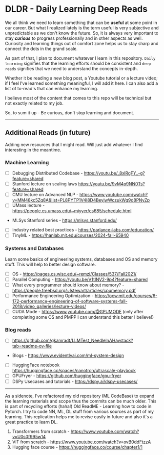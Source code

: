 # DLDR - Daily Learning Deep Reads

We all think we need to learn something that can be <b>useful</b> at some point in our career. But what I realized lately is the term useful is very subjective and unpredictable as we don't know the future. So, it is always very important to stay <b><i>curious</i></b> to progress professionally and in other aspects as well. Curiosity and learning things out of comfort zone helps us to stay sharp and connect the dots in the grand scale. 

As part of that, I plan to document whatever I learn in this repository. `Daily learning` signifies that the learning efforts should be consistent and `deep reads` signifies that we need to understand the concepts in-depth.

Whether it be reading a new blog post, a Youtube tutorial or a lecture video; if I feel I've learned something meaningful, I will add it here. I can also add a list of to-read's that can enhance my learning.

I believe most of the content that comes to this repo will be technical but not exactly related to my job.

So, to sum it up - Be curious, don't stop learning and document.

---

## Additional Reads (in future)
Adding new resources that I might read. Will just add whatever I find interesting in the meantime.

### Machine Learning
- [ ] Debugging Distributed Codebase - https://youtu.be/_8xlRgFY_-g?feature=shared 
- [ ] Stanford lecture on scaling laws https://youtu.be/9vM4p9NN0Ts?feature=shared 
- [ ] CMU lecture on Advanced NLP - https://www.youtube.com/watch?v=MM48kc5Zq8A&list=PL8PYTP1V4I8D4BeyjwWczukWq9d8PNyZp
- [ ] UMass lecture - https://people.cs.umass.edu/~miyyer/cs685/schedule.html
- MLSys Stanford series - https://mlsys.stanford.edu/
- [ ] Industry related best practices - https://parlance-labs.com/education/
- [ ] TinyML - https://hanlab.mit.edu/courses/2024-fall-65940

### Systems and Databases
Learn some basics of engineering systems, databases and OS and memory stuff. This will help to better design software.

- [ ] OS - https://pages.cs.wisc.edu/~remzi/Classes/537/Fall2021/ 
- [ ] Parallel Computing - https://youtu.be/V1tINV2-9p4?feature=shared 
- [ ] What every programmer should know about memory? - https://people.freebsd.org/~lstewart/articles/cpumemory.pdf 
- [ ] Performance Engineering Optimization - https://ocw.mit.edu/courses/6-172-performance-engineering-of-software-systems-fall-2018/video_galleries/lecture-videos/
- [ ] CUDA Mode - https://www.youtube.com/@GPUMODE (only after completing some OS and PMPP I can understand this better I believe!)

### Blog reads
- [ ] https://github.com/gkamradt/LLMTest_NeedleInAHaystack?tab=readme-ov-file
- Blogs - https://www.evidentlyai.com/ml-system-design
- [ ] HuggingFace notebook https://huggingface.co/spaces/nanotron/ultrascale-playbook
- [ ] GPUFryer - https://github.com/huggingface/gpu-fryer
- [ ] DSPy Usecases and tutorials - https://dspy.ai/dspy-usecases/
---

As a sidenote, I've refactored my old repository (ML CodeBase) to expand the learning materials and scope thus the commits can be much older. This is part of recycling efforts (haha!) 
Old ReadME - Learning how to code in Pytorch. I try to code NN, ML, DL stuff from various sources as part of my learning. This replication helps me to revise easily in future and also it's a great practice to learn DL.

1. Transformers from scratch - https://www.youtube.com/watch?v=U0s0f995w14
2. ViT from scratch - https://www.youtube.com/watch?v=ovB0ddFtzzA
3. Hugging face course - https://huggingface.co/course/chapter1/1
